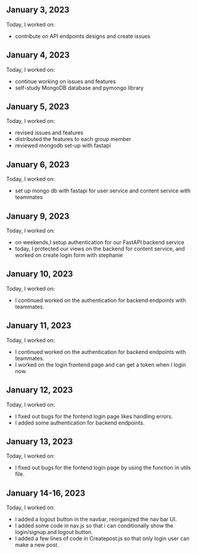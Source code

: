 ## January 3, 2023
Today, I worked on:
* contribute on API endpoints designs and create issues

## January 4, 2023
Today, I worked on:
* continue working on issues and features
* self-study MongoDB database and pymongo library

## January 5, 2023
Today, I worked on:

* revised issues and features
* distributed the features to each group member
* reviewed mongodb set-up with fastapi

## January 6, 2023
Today, I worked on:

* set up mongo db with fastapi for user service and content service with teammates

## January 9, 2023
Today, I worked on:

* on weekends,I setup authentication for our FastAPI backend service
* today, I protected our views on the backend for content service, and worked on create login form with stephanie

## January 10, 2023
Today, I worked on:

* I continued worked on the authentication for backend endpoints with teammates.

## January 11, 2023
Today, I worked on:

* I continued worked on the authentication for backend endpoints with teammates.
* I worked on the login frontend page and can get a token when I login now.


## January 12, 2023
Today, I worked on:

* I fixed out bugs for the fontend login page likes handling errors.
* I added some authentication for backend endpoints.

## January 13, 2023
Today, I worked on:

* I fixed out bugs for the fontend login page by using the function in utils file.


## January 14-16, 2023
Today, I worked on:

* I added a logout button in the navbar, reorganized the nav bar UI.
* I added some code in nav.js so that i can conditionally show the login/signup and logout button.
* I added a few lines of code in Createpost.js so that only login user can make a new post.

